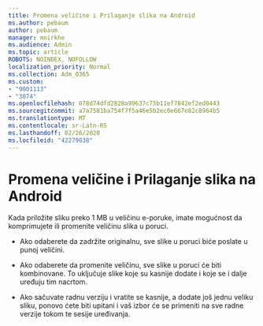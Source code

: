 ```yaml
---
title: Promena veličine i Prilaganje slika na Android
ms.author: pebaum
author: pebaum
manager: mnirkhe
ms.audience: Admin
ms.topic: article
ROBOTS: NOINDEX, NOFOLLOW
localization_priority: Normal
ms.collection: Adm_O365
ms.custom:
- "9001113"
- "3074"
ms.openlocfilehash: 078d74dfd2828a99637c75b11ef7842ef2ed0443
ms.sourcegitcommit: a7a7581ba754f7f5a46e5b2ec0e667e82c8964b5
ms.translationtype: MT
ms.contentlocale: sr-Latn-RS
ms.lasthandoff: 02/26/2020
ms.locfileid: "42279038"
---
```

# <a name="resize-and-attach-images-on-android"></a>Promena veličine i Prilaganje slika na Android

Kada priložite sliku preko 1 MB u veličinu e-poruke, imate mogućnost da komprimujete ili promenite veličinu slika u poruci.
 
- Ako odaberete da zadržite originalnu, sve slike u poruci biće poslate u punoj veličini.
 
- Ako odaberete da promenite veličinu, sve slike u poruci će biti kombinovane.  To uključuje slike koje su kasnije dodate i koje se i dalje uređuju tim nacrtom.
 
- Ako sačuvate radnu verziju i vratite se kasnije, a dodate još jednu veliku sliku, ponovo ćete biti upitani i vaš izbor će se primeniti na sve radne verzije tokom te sesije uređivanja.
 

